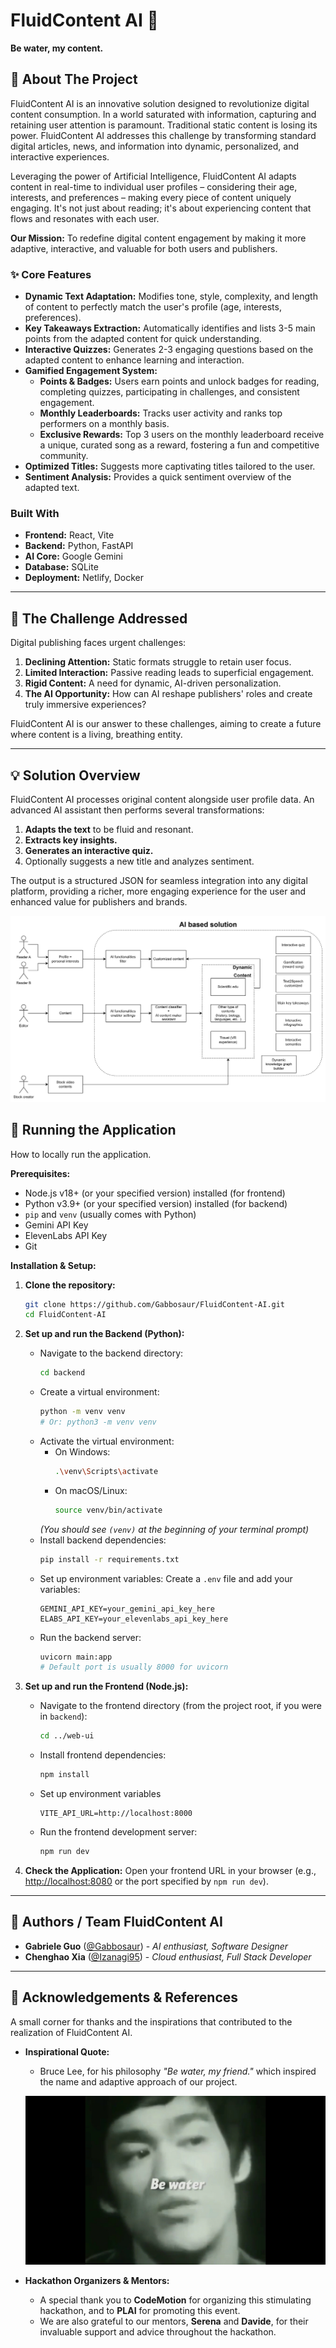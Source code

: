 # FluidContent AI 🌊

**Be water, my content.**

## 🚀 About The Project

FluidContent AI is an innovative solution designed to revolutionize digital content consumption. In a world saturated with information, capturing and retaining user attention is paramount. Traditional static content is losing its power. FluidContent AI addresses this challenge by transforming standard digital articles, news, and information into dynamic, personalized, and interactive experiences.

Leveraging the power of Artificial Intelligence, FluidContent AI adapts content in real-time to individual user profiles – considering their age, interests, and preferences – making every piece of content uniquely engaging. It's not just about reading; it's about experiencing content that flows and resonates with each user.

**Our Mission:** To redefine digital content engagement by making it more adaptive, interactive, and valuable for both users and publishers.

### ✨ Core Features

*   **Dynamic Text Adaptation:** Modifies tone, style, complexity, and length of content to perfectly match the user's profile (age, interests, preferences).
*   **Key Takeaways Extraction:** Automatically identifies and lists 3-5 main points from the adapted content for quick understanding.
*   **Interactive Quizzes:** Generates 2-3 engaging questions based on the adapted content to enhance learning and interaction.
*   **Gamified Engagement System:**
    *   **Points & Badges:** Users earn points and unlock badges for reading, completing quizzes, participating in challenges, and consistent engagement.
    *   **Monthly Leaderboards:** Tracks user activity and ranks top performers on a monthly basis.
    *   **Exclusive Rewards:** Top 3 users on the monthly leaderboard receive a unique, curated song as a reward, fostering a fun and competitive community.
*   **Optimized Titles:** Suggests more captivating titles tailored to the user.
*   **Sentiment Analysis:** Provides a quick sentiment overview of the adapted text.

### Built With
*   **Frontend:** React, Vite
*   **Backend:** Python, FastAPI
*   **AI Core:** Google Gemini
*   **Database:** SQLite
*   **Deployment:** Netlify, Docker

---

## 🎯 The Challenge Addressed

Digital publishing faces urgent challenges:
1.  **Declining Attention:** Static formats struggle to retain user focus.
2.  **Limited Interaction:** Passive reading leads to superficial engagement.
3.  **Rigid Content:** A need for dynamic, AI-driven personalization.
4.  **The AI Opportunity:** How can AI reshape publishers' roles and create truly immersive experiences?

FluidContent AI is our answer to these challenges, aiming to create a future where content is a living, breathing entity.

---

## 💡 Solution Overview

FluidContent AI processes original content alongside user profile data. An advanced AI assistant then performs several transformations:

1.  **Adapts the text** to be fluid and resonant.
2.  **Extracts key insights.**
3.  **Generates an interactive quiz.**
4.  Optionally suggests a new title and analyzes sentiment.

The output is a structured JSON for seamless integration into any digital platform, providing a richer, more engaging experience for the user and enhanced value for publishers and brands.

![FluidContent-AI architecture](img/fluidcontent-ai-architecture.png "FluidContent AI architecture")

## 🚀 Running the Application

How to locally run the application.

**Prerequisites:**

*   Node.js v18+ (or your specified version) installed (for frontend)
*   Python v3.9+ (or your specified version) installed (for backend)
*   `pip` and `venv` (usually comes with Python)
*   Gemini API Key
*   ElevenLabs API Key
*   Git

**Installation & Setup:**

1.  **Clone the repository:**
    ```sh
    git clone https://github.com/Gabbosaur/FluidContent-AI.git
    cd FluidContent-AI
    ```

2.  **Set up and run the Backend (Python):**
    *   Navigate to the backend directory:
        ```sh
        cd backend
        ```
    *   Create a virtual environment:
        ```sh
        python -m venv venv 
        # Or: python3 -m venv venv
        ```
    *   Activate the virtual environment:
        *   On Windows:
            ```sh
            .\venv\Scripts\activate
            ```
        *   On macOS/Linux:
            ```sh
            source venv/bin/activate
            ```
        *(You should see `(venv)` at the beginning of your terminal prompt)*
    *   Install backend dependencies:
        ```sh
        pip install -r requirements.txt
        ```
    *   Set up environment variables:
        Create a `.env` file and add your variables:
        ```
        GEMINI_API_KEY=your_gemini_api_key_here
        ELABS_API_KEY=your_elevenlabs_api_key_here
        ```
    *   Run the backend server:
        ```sh
        uvicorn main:app
        # Default port is usually 8000 for uvicorn
        ```

3.  **Set up and run the Frontend (Node.js):**
    *   Navigate to the frontend directory (from the project root, if you were in `backend`):
        ```sh
        cd ../web-ui 
        ```
    *   Install frontend dependencies:
        ```sh
        npm install
        ```
    *   Set up environment variables
        ```
        VITE_API_URL=http://localhost:8000
        ```
    *   Run the frontend development server:
        ```sh
        npm run dev
        ```

4.  **Check the Application:**
    Open your frontend URL in your browser (e.g., [http://localhost:8080](http://localhost:8080) or the port specified by `npm run dev`).

---

## 👥 Authors / Team FluidContent AI

*   **Gabriele Guo** ([@Gabbosaur](https://github.com/Gabbosaur)) - *AI enthusiast, Software Designer*
*   **Chenghao Xia** ([@Izanagi95](https://github.com/Izanagi95)) - *Cloud enthusiast, Full Stack Developer*

---

## 🙏 Acknowledgements & References

A small corner for thanks and the inspirations that contributed to the realization of FluidContent AI.

*   **Inspirational Quote:**
    *   Bruce Lee, for his philosophy *"Be water, my friend."* which inspired the name and adaptive approach of our project.

    [![Bruce Lee. Be water, my friend. Thumbnail.](img/brucelee.jpg)](https://www.youtube.com/watch?v=cJMwBwFj5nQ&pp=ygUSYmUgd2F0ZXIgbXkgZnJpZW5k "Bruce Lee. Be water, my friend.")

*   **Hackathon Organizers & Mentors:**
    *   A special thank you to **CodeMotion** for organizing this stimulating hackathon, and to **PLAI** for promoting this event.
    *   We are also grateful to our mentors, **Serena** and **Davide**, for their invaluable support and advice throughout the hackathon.